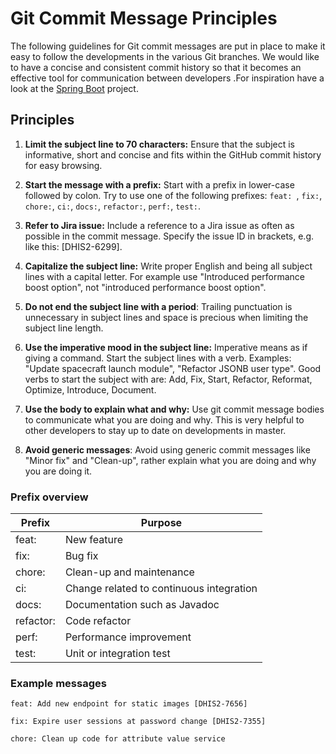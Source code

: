 # Git Commit Message Principles

The following guidelines for Git commit messages are put in place to make it easy to follow the developments in the various Git branches. We would like to have a concise and consistent commit history so that it becomes an effective tool for communication between developers .For inspiration have a look at the [Spring Boot](https://github.com/spring-projects/spring-boot/commits/master) project.


## Principles

1. **Limit the subject line to 70 characters:** Ensure that the subject is informative, short and concise and fits within the GitHub commit history for easy browsing.

2. **Start the message with a prefix:** Start with a prefix in lower-case followed by colon. Try to use one of the following prefixes: `feat: `, `fix:`, `chore:`, `ci:`, `docs:`, `refactor:`, `perf:`, `test:`.

3. **Refer to Jira issue:** Include a reference to a Jira issue as often as possible in the commit message. Specify the issue ID in brackets, e.g. like this: [DHIS2-6299].

3. **Capitalize the subject line:** Write proper English and being all subject lines with a capital letter. For example use  "Introduced performance boost option", not "introduced performance boost option".

4. **Do not end the subject line with a period**: Trailing punctuation is unnecessary in subject lines and space is precious when limiting the subject line length.

5. **Use the imperative mood in the subject line:** Imperative means as if giving a command. Start the subject lines with a verb. Examples: "Update spacecraft launch module", "Refactor JSONB user type". Good verbs to start the subject with are: Add, Fix, Start, Refactor, Reformat, Optimize, Introduce, Document.

6. **Use the body to explain what and why:** Use git commit message bodies to communicate what you are doing and why. This is very helpful to other developers to stay up to date on developments in master.

7. **Avoid generic messages**: Avoid using generic commit messages like "Minor fix" and "Clean-up", rather explain what you are doing and why you are doing it.

### Prefix overview

Prefix | Purpose
--- | ---
feat: | New feature
fix: | Bug fix
chore: | Clean-up and maintenance
ci: | Change related to continuous integration
docs: | Documentation such as Javadoc
refactor: | Code refactor
perf: | Performance improvement
test: | Unit or integration test

### Example messages

    feat: Add new endpoint for static images [DHIS2-7656]

    fix: Expire user sessions at password change [DHIS2-7355]

    chore: Clean up code for attribute value service
